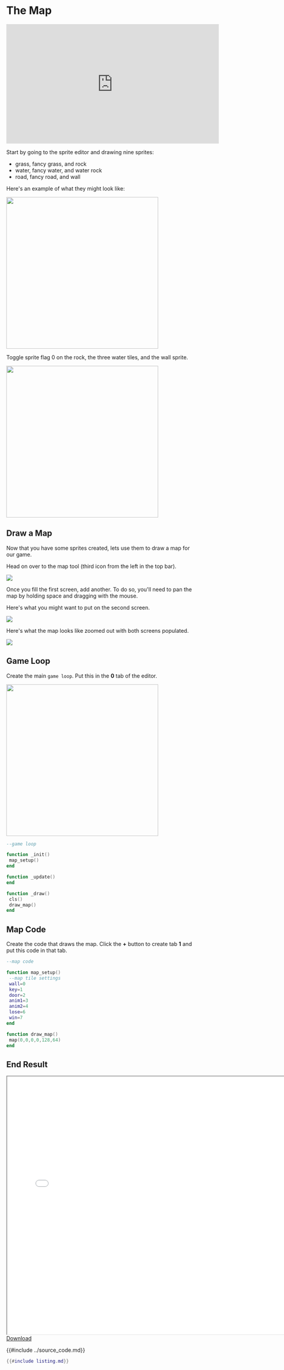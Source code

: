 # The Map

<iframe width="560" height="315" src="https://www.youtube.com/embed/J1wvvbVQ5zo" title="YouTube video player" frameborder="0" allow="accelerometer; autoplay; clipboard-write; encrypted-media; gyroscope; picture-in-picture" allowfullscreen></iframe>

Start by going to the sprite editor and drawing nine sprites:
* grass, fancy grass, and rock
* water, fancy water, and water rock
* road, fancy road, and wall

Here's an example of what they might look like:

<img src="./sprites.png" width="400"/>

Toggle sprite flag 0 on the rock, the three water tiles, and the wall sprite.

<img src="./flag_0.png" width="400"/>

## Draw a Map
Now that you have some sprites created, lets use them to draw a map for our game.

Head on over to the map tool (third icon from the left in the top bar).

<img src="./map_0.png"/>

Once you fill the first screen, add another. To do so, you'll need to pan
the map by holding space and dragging with the mouse.

Here's what you might want to put on the second screen.

<img src="./map_1.png"/>

Here's what the map looks like zoomed out with both screens populated.

<img src="./map_zoomed_out.png"/>


## Game Loop
Create the main `game loop`. Put this in the **0** tab of the editor.

<img src="./tab_0.png" width="400"/>

```lua
--game loop

function _init()
 map_setup()
end

function _update()
end

function _draw()
 cls()
 draw_map()
end
```

## Map Code
Create the code that draws the map. Click the **+** button to create tab **1** and put this code in that tab.

```lua
--map code

function map_setup()
 --map tile settings
 wall=0
 key=1
 door=2
 anim1=3
 anim2=4
 lose=6
 win=7
end

function draw_map()
 map(0,0,0,0,128,64)
end
```

## End Result
<iframe width="750px" height="680px" src="./adventuregame_step_01.html"></iframe>
<a href="./adventuregame_step_01.p8.png" target="_blank">Download</a>

{{#include ../source_code.md}}
```lua
{{#include listing.md}}
```
